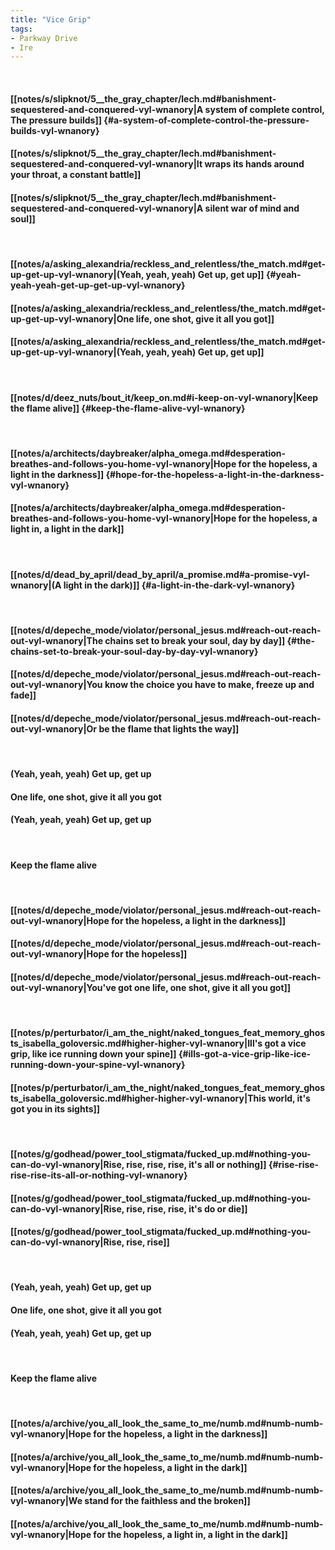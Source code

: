 ```yaml
---
title: "Vice Grip"
tags:
- Parkway Drive
- Ire
---
```

&nbsp;
#### [[notes/s/slipknot/5__the_gray_chapter/lech.md#banishment-sequestered-and-conquered-vyl-wnanory|A system of complete control, The pressure builds]] {#a-system-of-complete-control-the-pressure-builds-vyl-wnanory}
#### [[notes/s/slipknot/5__the_gray_chapter/lech.md#banishment-sequestered-and-conquered-vyl-wnanory|It wraps its hands around your throat, a constant battle]]
#### [[notes/s/slipknot/5__the_gray_chapter/lech.md#banishment-sequestered-and-conquered-vyl-wnanory|A silent war of mind and soul]]
&nbsp;
#### [[notes/a/asking_alexandria/reckless_and_relentless/the_match.md#get-up-get-up-vyl-wnanory|(Yeah, yeah, yeah) Get up, get up]] {#yeah-yeah-yeah-get-up-get-up-vyl-wnanory}
#### [[notes/a/asking_alexandria/reckless_and_relentless/the_match.md#get-up-get-up-vyl-wnanory|One life, one shot, give it all you got]]
#### [[notes/a/asking_alexandria/reckless_and_relentless/the_match.md#get-up-get-up-vyl-wnanory|(Yeah, yeah, yeah) Get up, get up]]
&nbsp;
#### [[notes/d/deez_nuts/bout_it/keep_on.md#i-keep-on-vyl-wnanory|Keep the flame alive]] {#keep-the-flame-alive-vyl-wnanory}
&nbsp;
#### [[notes/a/architects/daybreaker/alpha_omega.md#desperation-breathes-and-follows-you-home-vyl-wnanory|Hope for the hopeless, a light in the darkness]] {#hope-for-the-hopeless-a-light-in-the-darkness-vyl-wnanory}
#### [[notes/a/architects/daybreaker/alpha_omega.md#desperation-breathes-and-follows-you-home-vyl-wnanory|Hope for the hopeless, a light in, a light in the dark]]
&nbsp;
#### [[notes/d/dead_by_april/dead_by_april/a_promise.md#a-promise-vyl-wnanory|(A light in the dark)]] {#a-light-in-the-dark-vyl-wnanory}
&nbsp;
#### [[notes/d/depeche_mode/violator/personal_jesus.md#reach-out-reach-out-vyl-wnanory|The chains set to break your soul, day by day]] {#the-chains-set-to-break-your-soul-day-by-day-vyl-wnanory}
#### [[notes/d/depeche_mode/violator/personal_jesus.md#reach-out-reach-out-vyl-wnanory|You know the choice you have to make, freeze up and fade]]
#### [[notes/d/depeche_mode/violator/personal_jesus.md#reach-out-reach-out-vyl-wnanory|Or be the flame that lights the way]]
&nbsp;
#### (Yeah, yeah, yeah) Get up, get up
#### One life, one shot, give it all you got
#### (Yeah, yeah, yeah) Get up, get up
&nbsp;
#### Keep the flame alive
&nbsp;
#### [[notes/d/depeche_mode/violator/personal_jesus.md#reach-out-reach-out-vyl-wnanory|Hope for the hopeless, a light in the darkness]]
#### [[notes/d/depeche_mode/violator/personal_jesus.md#reach-out-reach-out-vyl-wnanory|Hope for the hopeless]]
#### [[notes/d/depeche_mode/violator/personal_jesus.md#reach-out-reach-out-vyl-wnanory|You've got one life, one shot, give it all you got]]
&nbsp;
#### [[notes/p/perturbator/i_am_the_night/naked_tongues_feat_memory_ghosts_isabella_goloversic.md#higher-higher-vyl-wnanory|Ill's got a vice grip, like ice running down your spine]] {#ills-got-a-vice-grip-like-ice-running-down-your-spine-vyl-wnanory}
#### [[notes/p/perturbator/i_am_the_night/naked_tongues_feat_memory_ghosts_isabella_goloversic.md#higher-higher-vyl-wnanory|This world, it's got you in its sights]]
&nbsp;
#### [[notes/g/godhead/power_tool_stigmata/fucked_up.md#nothing-you-can-do-vyl-wnanory|Rise, rise, rise, rise, it's all or nothing]] {#rise-rise-rise-rise-its-all-or-nothing-vyl-wnanory}
#### [[notes/g/godhead/power_tool_stigmata/fucked_up.md#nothing-you-can-do-vyl-wnanory|Rise, rise, rise, rise, it's do or die]]
#### [[notes/g/godhead/power_tool_stigmata/fucked_up.md#nothing-you-can-do-vyl-wnanory|Rise, rise, rise]]
&nbsp;
#### (Yeah, yeah, yeah) Get up, get up
#### One life, one shot, give it all you got
#### (Yeah, yeah, yeah) Get up, get up
&nbsp;
#### Keep the flame alive
&nbsp;
#### [[notes/a/archive/you_all_look_the_same_to_me/numb.md#numb-numb-vyl-wnanory|Hope for the hopeless, a light in the darkness]]
#### [[notes/a/archive/you_all_look_the_same_to_me/numb.md#numb-numb-vyl-wnanory|Hope for the hopeless, a light in the dark]]
#### [[notes/a/archive/you_all_look_the_same_to_me/numb.md#numb-numb-vyl-wnanory|We stand for the faithless and the broken]]
#### [[notes/a/archive/you_all_look_the_same_to_me/numb.md#numb-numb-vyl-wnanory|Hope for the hopeless, a light in, a light in the dark]]
